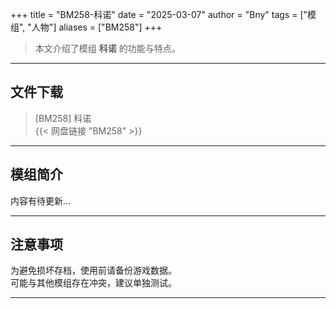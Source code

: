 +++
title = "BM258-科诺"
date = "2025-03-07"
author = "Bny"
tags = ["模组", "人物"]
aliases = ["BM258"]
+++

> 本文介绍了模组 **科诺** 的功能与特点。

---

## 文件下载

> [BM258] 科诺  
{{< 网盘链接 "BM258" >}}  

---

## 模组简介

>  
内容有待更新...  

---

## 注意事项

>  
为避免损坏存档，使用前请备份游戏数据。  
可能与其他模组存在冲突，建议单独测试。  

---

